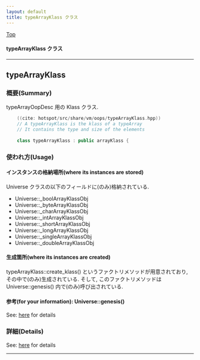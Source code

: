 ```yaml
---
layout: default
title: typeArrayKlass クラス 
---
```

[Top](../index.html)

#### typeArrayKlass クラス 



---
## <a name="nonm-MjQri" id="nonm-MjQri">typeArrayKlass</a>

### 概要(Summary)
typeArrayOopDesc 用の Klass クラス.


```cpp
    ((cite: hotspot/src/share/vm/oops/typeArrayKlass.hpp))
    // A typeArrayKlass is the klass of a typeArray
    // It contains the type and size of the elements
    
    class typeArrayKlass : public arrayKlass {
```

### 使われ方(Usage)
#### インスタンスの格納場所(where its instances are stored)
Universe クラスの以下のフィールドに(のみ)格納されている.

* Universe::_boolArrayKlassObj
* Universe::_byteArrayKlassObj
* Universe::_charArrayKlassObj
* Universe::_intArrayKlassObj
* Universe::_shortArrayKlassObj
* Universe::_longArrayKlassObj
* Universe::_singleArrayKlassObj
* Universe::_doubleArrayKlassObj

#### 生成箇所(where its instances are created)
typeArrayKlass::create_klass() というファクトリメソッドが用意されており, その中で(のみ)生成されている.
そして, このファクトリメソッドは Universe::genesis() 内で(のみ)呼び出されている.

#### 参考(for your information): Universe::genesis()
See: [here](no4230JvC.html) for details



### 詳細(Details)
See: [here](../doxygen/classtypeArrayKlass.html) for details

---
